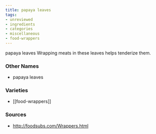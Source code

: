 ```yaml
---
title: papaya leaves
tags:
- unreviewed
- ingredients
- categories
- miscellaneous
- food-wrappers
---
```

papaya leaves Wrapping meats in these leaves helps tenderize them.

### Other Names

* papaya leaves

### Varieties

* [[food-wrappers]]

### Sources
* http://foodsubs.com/Wrappers.html

